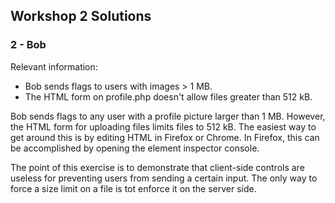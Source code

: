## Workshop 2 Solutions
### 2 - Bob
Relevant information:

- Bob sends flags to users with images > 1 MB.
- The HTML form on profile.php doesn't allow files greater than 512 kB.

Bob sends flags to any user with a profile picture larger than 1 MB. However, the HTML form for uploading files limits files to 512 kB. The easiest way to get around this is by editing HTML in Firefox or Chrome. In Firefox, this can be accomplished by opening the element inspector console.

The point of this exercise is to demonstrate that client-side controls are useless for preventing users from sending a certain input. The only way to force a size limit on a file is tot enforce it on the server side.
